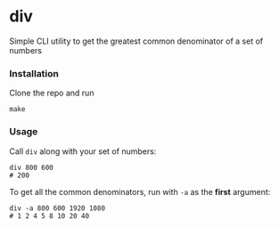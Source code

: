 # div
Simple CLI utility to get the greatest common denominator of a set of numbers

### Installation
Clone the repo and run

```
make
```

### Usage
Call `div` along with your set of numbers:

```
div 800 600
# 200
```

To get all the common denominators, run with `-a` as the **first** argument:

```
div -a 800 600 1920 1080
# 1 2 4 5 8 10 20 40
```
